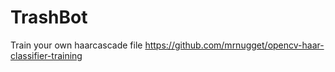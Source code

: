 # TrashBot

Train your own haarcascade file https://github.com/mrnugget/opencv-haar-classifier-training
